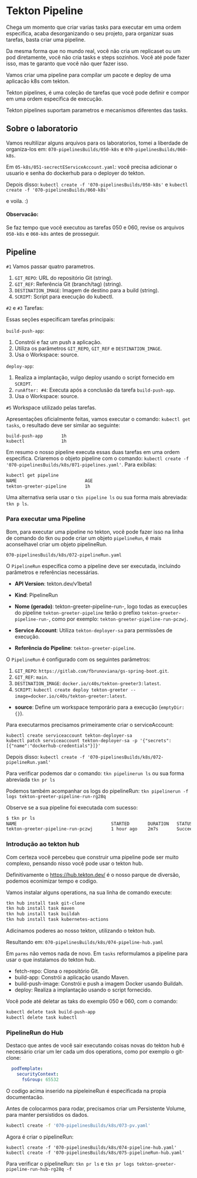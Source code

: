 # Tekton Pipeline

Chega um momento que criar varias tasks para executar em uma ordem especifica, acaba desorganizando o seu projeto, para organizar suas tarefas, basta criar uma pipeline.

Da mesma forma que no mundo real, você não cria um replicaset ou um pod diretamente, você não cria tasks e steps sozinhos. Você até pode fazer isso, mas te garanto que você não quer fazer isso.

Vamos criar uma pipeline para compilar um pacote e deploy de uma aplicacão k8s com tekton.

Tekton pipelines, é uma coleção de tarefas que você pode definir e compor em uma ordem especifica de execução.

Tekton pipelines suportam parametros e mecanismos diferentes das tasks.

## Sobre o laboratorio

Vamos reultilizar alguns arquivos para os laboratorios, tomei a liberdade de organiza-los em: `070-pipelinesBuilds/050-k8s` e `070-pipelinesBuilds/060-k8s`.

Em `05-k8s/051-secrectEServiceAccount.yaml`: você precisa adicionar o usuario e senha do dockerhub para o deployer do tekton.

Depois disso: `kubectl create -f '070-pipelinesBuilds/050-k8s'` e `kubectl create -f '070-pipelinesBuilds/060-k8s'`

e voila. :)

#### Observacão:
Se faz tempo que você executou as tarefas 050 e 060, revise os arquivos `050-k8s` e `060-k8s` antes de prosseguir.

## Pipeline

`#1` Vamos passar quatro parametros. 

1. `GIT_REPO`: URL do repositório Git (string).
2. `GIT_REF`: Referência Git (branch/tag) (string).
3. `DESTINATION_IMAGE`: Imagem de destino para a build (string).
4. `SCRIPT`: Script para execução do kubectl.

`#2` e `#3` Tarefas:

Essas seções especificam tarefas principais:

`build-push-app`:

1. Constrói e faz um push a aplicação.
2. Utiliza os parâmetros `GIT_REPO`, `GIT_REF` e `DESTINATION_IMAGE`.
3. Usa o Workspace: source.

`deploy-app`:

1. Realiza a implantação, vulgo deploy usando o script fornecido em `SCRIPT`.
2. `runAfter: #4`: Executa após a conclusão da tarefa `build-push-app`.
3. Usa o Workspace: source.

`#5` Workspace utilizado pelas tarefas.

Apresentações oficialmente feitas, vamos executar o comando: `kubectl get tasks`, o resultado deve ser similar ao seguinte:

```
build-push-app       1h
kubectl              1h
```

Em resumo o nosso pipeline executa essas duas tarefas em uma ordem especifica. Criaremos o objeto pipeline com o comando: `kubectl create -f '070-pipelinesBuilds/k8s/071-pipelines.yaml'`. Para exibilas:

```sh
kubectl get pipeline                                                  
NAME                          AGE
tekton-greeter-pipeline       1h
```
Uma alternativa seria usar o `tkn pipeline ls` ou sua forma mais abreviada: `tkn p ls`.

### Para executar uma Pipeline

Bom, para executar uma pipeline no tekton, você pode fazer isso na linha de comando do tkn ou pode criar um objeto `pipelineRun`, é mais aconselhavel criar um objeto pipelineRun.

`070-pipelinesBuilds/k8s/072-pipelineRun.yaml`

O `PipelineRun` especifica como a pipeline deve ser executada, incluindo parâmetros e referências necessárias.

- **API Version**: tekton.dev/v1beta1
- **Kind**: PipelineRun
- **Nome (gerado)**: tekton-greeter-pipeline-run-, logo todas as execuções do pipeline `tekton-greeter-pipeline` terão o prefixo `tekton-greeter-pipeline-run-`, como por exemplo: `tekton-greeter-pipeline-run-pczwj`.

- **Service Account**: Utiliza `tekton-deployer-sa` para permissões de execução.
- **Referência do Pipeline**: `tekton-greeter-pipeline`.

O `PipelineRun` é configurado com os seguintes parâmetros:
1. `GIT_REPO`: `https://gitlab.com/fbrunoviana/gs-spring-boot.git`.
2. `GIT_REF`: `main`.
3. `DESTINATION_IMAGE`: `docker.io/c40s/tekton-greeter3:latest`.
4. `SCRIPT`: `kubectl create deploy tekton-greeter --image=docker.io/c40s/tekton-greeter:latest`.

- **source**: Define um workspace temporário para a execução (`emptyDir: {}`).

Para executarmos precisamos primeiramente criar o serviceAccount: 

```shell
kubectl create serviceaccount tekton-deployer-sa
kubectl patch serviceaccount tekton-deployer-sa -p '{"secrets": [{"name":"dockerhub-credentials"}]}'
```
Depois disso: `kubectl create -f '070-pipelinesBuilds/k8s/072-pipelineRun.yaml'`

Para verificar podemos dar o comando: `tkn pipelinerun ls` ou sua forma abreviada `tkn pr ls `

Podemos também acompanhar os logs do pipelineRun: `tkn pipelinerun -f logs tekton-greeter-pipeline-run-rg28q`

Observe se a sua pipeline foi executada com sucesso: 

```bash
$ tkn pr ls            
NAME                                    STARTED       DURATION   STATUS
tekton-greeter-pipeline-run-pczwj       1 hour ago    2m7s       Succeeded
```

### Introdução ao tekton hub

Com certeza você percebeu que construir uma pipeline pode ser muito complexo, pensando nisso você pode usar o tekton hub.

Definitivamente o https://hub.tekton.dev/ é o nosso parque de diversão, podemos econimizar tempo e codigo. 

Vamos instalar alguns operations, na sua linha de comando execute:

```bash
tkn hub install task git-clone
tkn hub install task maven
tkn hub install task buildah
tkn hub install task kubernetes-actions
```

Adicinamos poderes ao nosso tekton, utilizando o tekton hub. 

Resultando em: `070-pipelinesBuilds/k8s/074-pipeline-hub.yaml`

Em `parms` não vemos nada de novo. 
Em `tasks` reformulamos a pipeline para usar o que instalamos do tekton hub.

- fetch-repo: Clona o repositório Git.
- build-app: Constrói a aplicação usando Maven.
- build-push-image: Constrói e push a imagem Docker usando Buildah.
- deploy: Realiza a implantação usando o script fornecido.

Você pode até deletar as taks do exemplo 050 e 060, com o comando:

```bash
kubectl delete task build-push-app
kubectl delete task kubectl
```

### PipelineRun do Hub

Destaco que antes de você sair executando coisas novas do tekton hub é necessário criar um ler cada um dos operations, como por exemplo o git-clone:

```yaml
  podTemplate:
    securityContext:
      fsGroup: 65532
```

O codigo acima inserido na pipeleineRun é especificada na propia documentacão. 

Antes de colocarmos para rodar, precisamos criar um Persistente Volume, para manter persistidos os dados. 

```bash
kubectl create -f '070-pipelinesBuilds/k8s/073-pv.yaml'
```

Agora é criar o pipelineRun: 

```shell
kubectl create -f '070-pipelinesBuilds/k8s/074-pipeline-hub.yaml'
kubectl create -f '070-pipelinesBuilds/k8s/075-pipelineRun-hub.yaml'
```

Para verificar o pipelineRun: `tkn pr ls` e `tkn pr logs tekton-greeter-pipeline-run-hub-rg28q -f`
